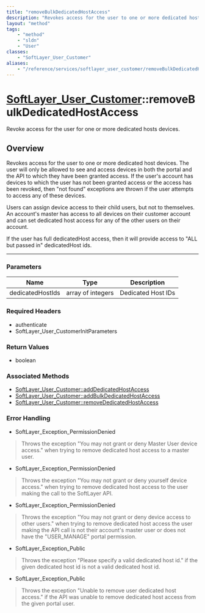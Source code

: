 ```yaml
---
title: "removeBulkDedicatedHostAccess"
description: "Revokes access for the user to one or more dedicated host devices.  The user will only be allowed to see and access devi... "
layout: "method"
tags:
    - "method"
    - "sldn"
    - "User"
classes:
    - "SoftLayer_User_Customer"
aliases:
    - "/reference/services/softlayer_user_customer/removeBulkDedicatedHostAccess"
---
```

# [SoftLayer_User_Customer](/reference/services/SoftLayer_User_Customer)::removeBulkDedicatedHostAccess


Revoke access for the user for one or more dedicated hosts devices.


## Overview 
Revokes access for the user to one or more dedicated host devices.  The user will only be allowed to see and access devices in both the portal and the API to which they have been granted access.  If the user's account has devices to which the user has not been granted access or the access has been revoked, then "not found" exceptions are thrown if the user attempts to access any of these devices. 

Users can assign device access to their child users, but not to themselves. An account's master has access to all devices on their customer account and can set dedicated host access for any of the other users on their account. 

If the user has full dedicatedHost access, then it will provide access to "ALL but passed in" dedicatedHost ids. 

-----

### Parameters 
|Name | Type | Description |
| --- | --- | --- |
|dedicatedHostIds| array of integers| Dedicated Host IDs|


### Required Headers
* authenticate
* SoftLayer_User_CustomerInitParameters


### Return Values
* boolean


### Associated Methods

*  [SoftLayer_User_Customer::addDedicatedHostAccess](/reference/services/SoftLayer_User_Customer/addDedicatedHostAccess )
*  [SoftLayer_User_Customer::addBulkDedicatedHostAccess](/reference/services/SoftLayer_User_Customer/addBulkDedicatedHostAccess )
*  [SoftLayer_User_Customer::removeDedicatedHostAccess](/reference/services/SoftLayer_User_Customer/removeDedicatedHostAccess )



### Error Handling

* SoftLayer_Exception_PermissionDenied 

> Throws the exception "You may not grant or deny Master User device access." when trying to remove dedicated host access to a master user. 

* SoftLayer_Exception_PermissionDenied 

> Throws the exception "You may not grant or deny yourself device access." when trying to remove dedicated host access to the user making the call to the SoftLayer API. 

* SoftLayer_Exception_PermissionDenied 

> Throws the exception "You may not grant or deny device access to other users." when trying to remove dedicated host access the user making the API call is not their account's master user or does not have the "USER_MANAGE" portal permission. 

* SoftLayer_Exception_Public 

> Throws the exception "Please specify a valid dedicated host id." if the given dedicated host id is not a valid dedicated host id. 

* SoftLayer_Exception_Public 

> Throws the exception "Unable to remove user dedicated host access." if the API was unable to remove dedicated host access from the given portal user. 



